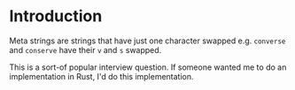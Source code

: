 # Introduction
Meta strings are strings that have just one character swapped e.g. `converse` and `conserve` have 
their `v` and `s` swapped.

This is a sort-of popular interview question. If someone wanted me to do an implementation in Rust, 
I'd do this implementation.